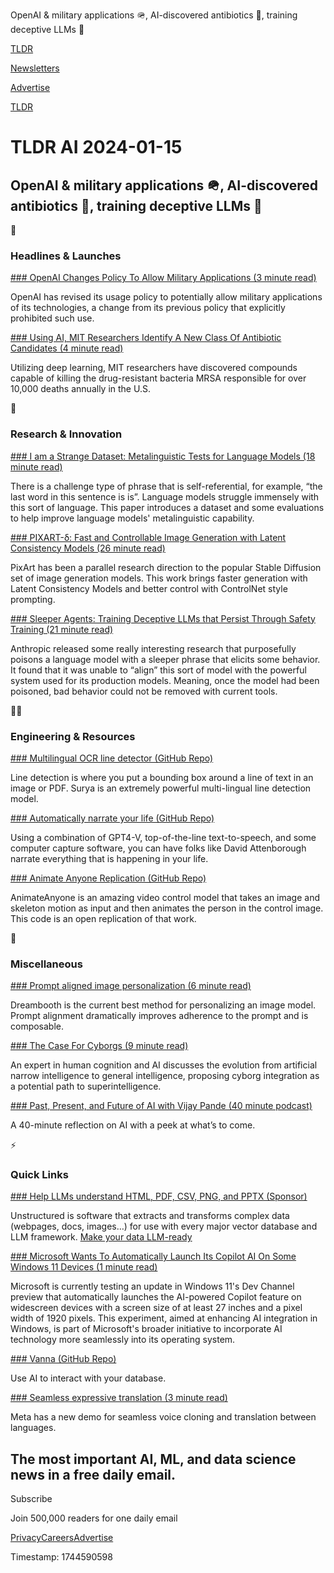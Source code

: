 OpenAI & military applications 🪖, AI-discovered antibiotics 💊, training deceptive LLMs 🥷

[TLDR](/)

[Newsletters](/newsletters)

[Advertise](https://advertise.tldr.tech/)

[TLDR](/)

# TLDR AI 2024-01-15

## OpenAI & military applications 🪖, AI-discovered antibiotics 💊, training deceptive LLMs 🥷

🚀

### Headlines & Launches

[### OpenAI Changes Policy To Allow Military Applications (3 minute read)](https://techcrunch.com/2024/01/12/openai-changes-policy-to-allow-military-applications/?utm_source=tldrai)

OpenAI has revised its usage policy to potentially allow military applications of its technologies, a change from its previous policy that explicitly prohibited such use.

[### Using AI, MIT Researchers Identify A New Class Of Antibiotic Candidates (4 minute read)](https://www.freethink.com/health/ai-antibiotics?utm_source=tldrai)

Utilizing deep learning, MIT researchers have discovered compounds capable of killing the drug-resistant bacteria MRSA responsible for over 10,000 deaths annually in the U.S.

🧠

### Research & Innovation

[### I am a Strange Dataset: Metalinguistic Tests for Language Models (18 minute read)](https://arxiv.org/abs/2401.05300?utm_source=tldrai)

There is a challenge type of phrase that is self-referential, for example, “the last word in this sentence is is”. Language models struggle immensely with this sort of language. This paper introduces a dataset and some evaluations to help improve language models' metalinguistic capability.

[### PIXART-δ: Fast and Controllable Image Generation with Latent Consistency Models (26 minute read)](https://arxiv.org/abs/2401.05252?utm_source=tldrai)

PixArt has been a parallel research direction to the popular Stable Diffusion set of image generation models. This work brings faster generation with Latent Consistency Models and better control with ControlNet style prompting.

[### Sleeper Agents: Training Deceptive LLMs that Persist Through Safety Training (21 minute read)](https://arxiv.org/abs/2401.05566?utm_source=tldrai)

Anthropic released some really interesting research that purposefully poisons a language model with a sleeper phrase that elicits some behavior. It found that it was unable to “align” this sort of model with the powerful system used for its production models. Meaning, once the model had been poisoned, bad behavior could not be removed with current tools.

👨‍💻

### Engineering & Resources

[### Multilingual OCR line detector (GitHub Repo)](https://github.com/VikParuchuri/surya?utm_source=tldrai)

Line detection is where you put a bounding box around a line of text in an image or PDF. Surya is an extremely powerful multi-lingual line detection model.

[### Automatically narrate your life (GitHub Repo)](https://github.com/cbh123/narrator?utm_source=tldrai)

Using a combination of GPT4-V, top-of-the-line text-to-speech, and some computer capture software, you can have folks like David Attenborough narrate everything that is happening in your life.

[### Animate Anyone Replication (GitHub Repo)](https://github.com/MooreThreads/Moore-AnimateAnyone?utm_source=tldrai)

AnimateAnyone is an amazing video control model that takes an image and skeleton motion as input and then animates the person in the control image. This code is an open replication of that work.

🎁

### Miscellaneous

[### Prompt aligned image personalization (6 minute read)](https://prompt-aligned.github.io/?utm_source=tldrai)

Dreambooth is the current best method for personalizing an image model. Prompt alignment dramatically improves adherence to the prompt and is composable.

[### The Case For Cyborgs (9 minute read)](https://every.to/p/the-case-for-cyborgs?utm_source=tldrai)

An expert in human cognition and AI discusses the evolution from artificial narrow intelligence to general intelligence, proposing cyborg integration as a potential path to superintelligence.

[### Past, Present, and Future of AI with Vijay Pande (40 minute podcast)](https://a16z.com/podcast/past-present-and-future-of-ai-with-vijay-pande/?utm_source=tldrai)

A 40-minute reflection on AI with a peek at what’s to come.

⚡️

### Quick Links

[### Help LLMs understand HTML, PDF, CSV, PNG, and PPTX (Sponsor)](https://unstructured.io/?utm_source=tldr-ai&amp;utm_medium=newsletter&amp;utm_campaign=tldr-ai_news_Q4_23&amp;utm_content=startup-1.15)

Unstructured is software that extracts and transforms complex data (webpages, docs, images…) for use with every major vector database and LLM framework. [Make your data LLM-ready](https://unstructured.io/?utm_source=tldr-ai&utm_medium=newsletter&utm_campaign=tldr-ai_news_Q4_23&utm_content=startup-1.15)

[### Microsoft Wants To Automatically Launch Its Copilot AI On Some Windows 11 Devices (1 minute read)](https://www.theverge.com/2024/1/12/24035637/microsoft-windows-11-copilot-ai-chatbot-automatically-open-boot-startup?utm_source=tldrai)

Microsoft is currently testing an update in Windows 11's Dev Channel preview that automatically launches the AI-powered Copilot feature on widescreen devices with a screen size of at least 27 inches and a pixel width of 1920 pixels. This experiment, aimed at enhancing AI integration in Windows, is part of Microsoft's broader initiative to incorporate AI technology more seamlessly into its operating system.

[### Vanna (GitHub Repo)](https://github.com/vanna-ai/vanna?utm_source=tldrai)

Use AI to interact with your database.

[### Seamless expressive translation (3 minute read)](https://seamless.metademolab.com/expressive?utm_source=tldrai)

Meta has a new demo for seamless voice cloning and translation between languages.

## The most important AI, ML, and data science news in a free daily email.

Subscribe

Join 500,000 readers for one daily email

[Privacy](/privacy)[Careers](https://jobs.ashbyhq.com/tldr.tech)[Advertise](/ai/advertise)

Timestamp: 1744590598
